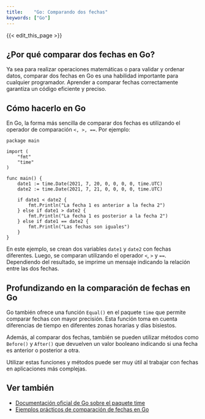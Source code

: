 ```yaml
---
title:    "Go: Comparando dos fechas"
keywords: ["Go"]
---
```


{{< edit_this_page >}}

## ¿Por qué comparar dos fechas en Go?

Ya sea para realizar operaciones matemáticas o para validar y ordenar datos, comparar dos fechas en Go es una habilidad importante para cualquier programador. Aprender a comparar fechas correctamente garantiza un código eficiente y preciso.

## Cómo hacerlo en Go

En Go, la forma más sencilla de comparar dos fechas es utilizando el operador de comparación ```<, >, ==```. Por ejemplo:

```
package main

import (
    "fmt"
    "time"
)

func main() {
    date1 := time.Date(2021, 7, 20, 0, 0, 0, 0, time.UTC)
    date2 := time.Date(2021, 7, 21, 0, 0, 0, 0, time.UTC)

    if date1 < date2 {
        fmt.Println("La fecha 1 es anterior a la fecha 2")
    } else if date1 > date2 {
        fmt.Println("La fecha 1 es posterior a la fecha 2")
    } else if date1 == date2 {
        fmt.Println("Las fechas son iguales")
    }
}
```

En este ejemplo, se crean dos variables ```date1``` y ```date2``` con fechas diferentes. Luego, se comparan utilizando el operador ```<```, ```>``` y ```==```. Dependiendo del resultado, se imprime un mensaje indicando la relación entre las dos fechas.

## Profundizando en la comparación de fechas en Go

Go también ofrece una función ```Equal()``` en el paquete ```time``` que permite comparar fechas con mayor precisión. Esta función toma en cuenta diferencias de tiempo en diferentes zonas horarias y días bisiestos.

Además, al comparar dos fechas, también se pueden utilizar métodos como ```Before()``` y ```After()``` que devuelven un valor booleano indicando si una fecha es anterior o posterior a otra.

Utilizar estas funciones y métodos puede ser muy útil al trabajar con fechas en aplicaciones más complejas.

## Ver también
- [Documentación oficial de Go sobre el paquete time](https://golang.org/pkg/time/)
- [Ejemplos prácticos de comparación de fechas en Go](https://www.golangprograms.com/go-language/dates.html)